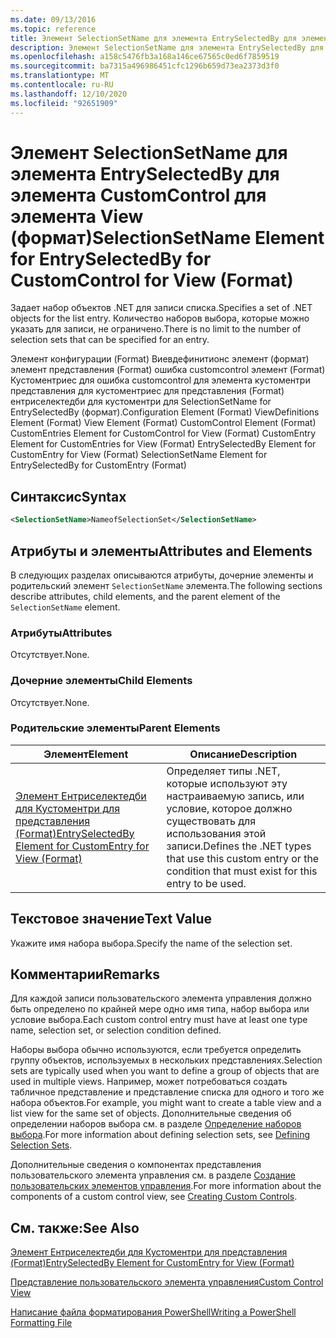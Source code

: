 ```yaml
---
ms.date: 09/13/2016
ms.topic: reference
title: Элемент SelectionSetName для элемента EntrySelectedBy для элемента CustomControl для элемента View (формат)
description: Элемент SelectionSetName для элемента EntrySelectedBy для элемента CustomControl для элемента View (формат)
ms.openlocfilehash: a158c5476fb3a168a146ce67565c0ed6f7859519
ms.sourcegitcommit: ba7315a496986451cfc1296b659d73ea2373d3f0
ms.translationtype: MT
ms.contentlocale: ru-RU
ms.lasthandoff: 12/10/2020
ms.locfileid: "92651909"
---
```

# <a name="selectionsetname-element-for-entryselectedby-for-customcontrol-for-view-format"></a><span data-ttu-id="57545-103">Элемент SelectionSetName для элемента EntrySelectedBy для элемента CustomControl для элемента View (формат)</span><span class="sxs-lookup"><span data-stu-id="57545-103">SelectionSetName Element for EntrySelectedBy for CustomControl for View (Format)</span></span>

<span data-ttu-id="57545-104">Задает набор объектов .NET для записи списка.</span><span class="sxs-lookup"><span data-stu-id="57545-104">Specifies a set of .NET objects for the list entry.</span></span> <span data-ttu-id="57545-105">Количество наборов выбора, которые можно указать для записи, не ограничено.</span><span class="sxs-lookup"><span data-stu-id="57545-105">There is no limit to the number of selection sets that can be specified for an entry.</span></span>

<span data-ttu-id="57545-106">Элемент конфигурации (Format) Виевдефинитионс элемент (формат) элемент представления (Format) ошибка customcontrol элемент (Format) Кустоментриес для ошибка customcontrol для элемента кустоментри представления для кустоментриес для представления (Format) ентриселектедби для кустоментри для SelectionSetName for EntrySelectedBy (формат).</span><span class="sxs-lookup"><span data-stu-id="57545-106">Configuration Element (Format) ViewDefinitions Element (Format) View Element (Format) CustomControl Element (Format) CustomEntries Element for CustomControl for View (Format) CustomEntry Element for CustomEntries for View (Format) EntrySelectedBy Element for CustomEntry for View (Format) SelectionSetName Element for EntrySelectedBy for CustomEntry (Format)</span></span>

## <a name="syntax"></a><span data-ttu-id="57545-107">Синтаксис</span><span class="sxs-lookup"><span data-stu-id="57545-107">Syntax</span></span>

```xml
<SelectionSetName>NameofSelectionSet</SelectionSetName>
```

## <a name="attributes-and-elements"></a><span data-ttu-id="57545-108">Атрибуты и элементы</span><span class="sxs-lookup"><span data-stu-id="57545-108">Attributes and Elements</span></span>

<span data-ttu-id="57545-109">В следующих разделах описываются атрибуты, дочерние элементы и родительский элемент `SelectionSetName` элемента.</span><span class="sxs-lookup"><span data-stu-id="57545-109">The following sections describe attributes, child elements, and the parent element of the `SelectionSetName` element.</span></span>

### <a name="attributes"></a><span data-ttu-id="57545-110">Атрибуты</span><span class="sxs-lookup"><span data-stu-id="57545-110">Attributes</span></span>

<span data-ttu-id="57545-111">Отсутствует.</span><span class="sxs-lookup"><span data-stu-id="57545-111">None.</span></span>

### <a name="child-elements"></a><span data-ttu-id="57545-112">Дочерние элементы</span><span class="sxs-lookup"><span data-stu-id="57545-112">Child Elements</span></span>

<span data-ttu-id="57545-113">Отсутствует.</span><span class="sxs-lookup"><span data-stu-id="57545-113">None.</span></span>

### <a name="parent-elements"></a><span data-ttu-id="57545-114">Родительские элементы</span><span class="sxs-lookup"><span data-stu-id="57545-114">Parent Elements</span></span>

|<span data-ttu-id="57545-115">Элемент</span><span class="sxs-lookup"><span data-stu-id="57545-115">Element</span></span>|<span data-ttu-id="57545-116">Описание</span><span class="sxs-lookup"><span data-stu-id="57545-116">Description</span></span>|
|-------------|-----------------|
|[<span data-ttu-id="57545-117">Элемент Ентриселектедби для Кустоментри для представления (Format)</span><span class="sxs-lookup"><span data-stu-id="57545-117">EntrySelectedBy Element for CustomEntry for View (Format)</span></span>](./entryselectedby-element-for-customentry-for-customcontrol-for-view-format.md)|<span data-ttu-id="57545-118">Определяет типы .NET, которые используют эту настраиваемую запись, или условие, которое должно существовать для использования этой записи.</span><span class="sxs-lookup"><span data-stu-id="57545-118">Defines the .NET types that use this custom entry or the condition that must exist for this entry to be used.</span></span>|

## <a name="text-value"></a><span data-ttu-id="57545-119">Текстовое значение</span><span class="sxs-lookup"><span data-stu-id="57545-119">Text Value</span></span>

<span data-ttu-id="57545-120">Укажите имя набора выбора.</span><span class="sxs-lookup"><span data-stu-id="57545-120">Specify the name of the selection set.</span></span>

## <a name="remarks"></a><span data-ttu-id="57545-121">Комментарии</span><span class="sxs-lookup"><span data-stu-id="57545-121">Remarks</span></span>

<span data-ttu-id="57545-122">Для каждой записи пользовательского элемента управления должно быть определено по крайней мере одно имя типа, набор выбора или условие выбора.</span><span class="sxs-lookup"><span data-stu-id="57545-122">Each custom control entry must have at least one type name, selection set, or selection condition defined.</span></span>

<span data-ttu-id="57545-123">Наборы выбора обычно используются, если требуется определить группу объектов, используемых в нескольких представлениях.</span><span class="sxs-lookup"><span data-stu-id="57545-123">Selection sets are typically used when you want to define a group of objects that are used in multiple views.</span></span> <span data-ttu-id="57545-124">Например, может потребоваться создать табличное представление и представление списка для одного и того же набора объектов.</span><span class="sxs-lookup"><span data-stu-id="57545-124">For example, you might want to create a table view and a list view for the same set of objects.</span></span> <span data-ttu-id="57545-125">Дополнительные сведения об определении наборов выбора см. в разделе [Определение наборов выбора](./defining-selection-sets.md).</span><span class="sxs-lookup"><span data-stu-id="57545-125">For more information about defining selection sets, see [Defining Selection Sets](./defining-selection-sets.md).</span></span>

<span data-ttu-id="57545-126">Дополнительные сведения о компонентах представления пользовательского элемента управления см. в разделе [Создание пользовательских элементов управления](./creating-custom-controls.md).</span><span class="sxs-lookup"><span data-stu-id="57545-126">For more information about the components of a custom control view, see [Creating Custom Controls](./creating-custom-controls.md).</span></span>

## <a name="see-also"></a><span data-ttu-id="57545-127">См. также:</span><span class="sxs-lookup"><span data-stu-id="57545-127">See Also</span></span>

[<span data-ttu-id="57545-128">Элемент Ентриселектедби для Кустоментри для представления (Format)</span><span class="sxs-lookup"><span data-stu-id="57545-128">EntrySelectedBy Element for CustomEntry for View (Format)</span></span>](./entryselectedby-element-for-customentry-for-customcontrol-for-view-format.md)

[<span data-ttu-id="57545-129">Представление пользовательского элемента управления</span><span class="sxs-lookup"><span data-stu-id="57545-129">Custom Control View</span></span>](./creating-custom-controls.md)

[<span data-ttu-id="57545-130">Написание файла форматирования PowerShell</span><span class="sxs-lookup"><span data-stu-id="57545-130">Writing a PowerShell Formatting File</span></span>](./writing-a-powershell-formatting-file.md)
